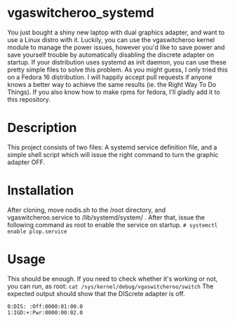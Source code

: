 vgaswitcheroo_systemd
=====================

You just bought a shiny new laptop with dual graphics adapter, and want to use a Linux distro with it. Luckily, you can use the vgaswitcheroo kernel module to manage the power issues, however you'd like to save power and save yourself trouble by automatically disabling the discrete adapter on startup. If your distribution uses systemd as init daemon, you can use these pretty simple files to solve this problem. As you might guess, I only tried this on a Fedora 16 distribution.
I will happily accept pull requests if anyone knows a better way to achieve the same results (ie. the Right Way To Do Things). If you also know how to make rpms for fedora, I'll gladly add it to this repository.

Description
===========

This project consists of two files: A systemd service definition file, and a simple shell script which will issue the right command to turn the graphic adapter OFF.

Installation
============

After cloning, move nodis.sh to the /root directory, and vgaswitcheroo.service to /lib/systemd/system/ . After that, issue the following command as root to enable the service on startup.
```# systemctl enable plop.service```

Usage
=====

This should be enough. If you need to check whether it's working or not, you can run, as root:
```cat /sys/kernel/debug/vgaswitcheroo/switch```
The expected output should show that the DIScrete adapter is off.
```
0:DIS: :Off:0000:01:00.0
1:IGD:+:Pwr:0000:00:02.0
```


